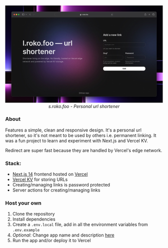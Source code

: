 <p align="center">
<img src=".github/sc.jpg">
<br>
<i>s.roko.foo - Personal url shortener</i>
</p>

### About

Features a simple, clean and responsive design. It's a personal url shortener, so it's not meant to be used by others i.e. permanent linking. It was a fun project to learn and experiment with Next.js and Vercel KV.

Redirect are super fast because they are handled by Vercel's edge network.

### Stack:

- [Next.js 14](https://nextjs.org/) frontend hosted on [Vercel](https://vercel.com)
- [Vercel KV](https://vercel.com/docs/storage/vercel-kv) for storing URLs
- Creating/managing links is password protected
- Server actions for creating/managing links

### Host your own

1. Clone the repository
2. Install dependencies
3. Create a `.env.local` file, add in all the environment variables from `.env.example`
4. _Optional_: Change app name and description [here](src/lib/const.ts)
5. Run the app and/or deploy it to Vercel
